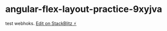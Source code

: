 # angular-flex-layout-practice-9xyjva
test webhoks.
[Edit on StackBlitz ⚡️](https://stackblitz.com/edit/angular-flex-layout-practice-9xyjva)
